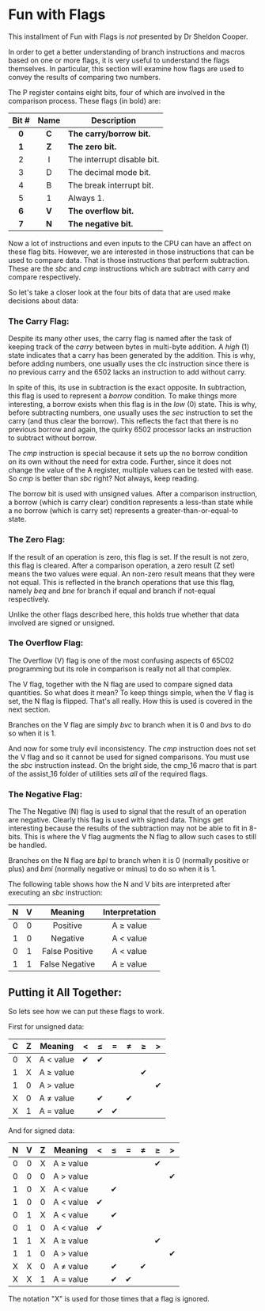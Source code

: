 # Fun with Flags

This installment of Fun with Flags is _not_ presented by Dr Sheldon Cooper.

In order to get a better understanding of branch instructions and macros based
on one or more flags, it is very useful to understand the flags themselves. In
particular, this section will examine how flags are used to convey the results
of comparing two numbers.

The P register contains eight bits, four of which are involved in the
comparison process. These flags (in bold) are:

Bit # | Name  | Description
:----:|:-----:|--------------
**0** | **C** | **The carry/borrow bit.**
**1** | **Z** | **The zero bit.**
2     | I     | The interrupt disable bit.
3     | D     | The decimal mode bit.
4     | B     | The break interrupt bit.
5     | 1     | Always 1.
**6** | **V** | **The overflow bit.**
**7** | **N** | **The negative bit.**

Now a lot of instructions and even inputs to the CPU can have an affect on
these flag bits. However, we are interested in those instructions that can be
used to compare data. That is those instructions that perform subtraction.
These are the _sbc_ and _cmp_ instructions which are subtract with carry and
compare respectively.

So let's take a closer look at the four bits of data that are used make
decisions about data:

### The Carry Flag:

Despite its many other uses, the carry flag is named after the task of keeping
track of the _carry_ between bytes in multi-byte addition. A _high_ (1) state
indicates that a carry has been generated by the addition. This is why, before
adding numbers, one usually uses the clc instruction since there is no
previous carry and the 6502 lacks an instruction to add without carry.

In spite of this, its use in subtraction is the exact opposite. In
subtraction, this flag is used to represent a _borrow_ condition. To make
things more interesting, a borrow exists when this flag is in the _low_ (0)
state. This is why, before subtracting numbers, one usually uses the _sec_
instruction to set the carry (and thus clear the borrow). This reflects the
fact that  there is no previous borrow and again, the quirky 6502 processor
lacks an instruction to subtract without borrow.

The _cmp_ instruction is special because it sets up the no borrow condition on
its own without the need for extra code. Further, since it does not change the
value of the A register, multiple values can be tested with ease. So _cmp_ is
better than _sbc_ right? Not always, keep reading.

The borrow bit is used with unsigned values. After a comparison instruction, a
borrow (which is carry clear) condition represents a less-than state while a
no borrow (which is carry set) represents a greater-than-or-equal-to state.


### The Zero Flag:

If the result of an operation is zero, this flag is set. If the result is not
zero, this flag is cleared. After a comparison operation, a zero result (Z set)
means the two values were equal. An non-zero result means that they were not
equal. This is reflected in the branch operations that use this flag, namely
_beq_ and _bne_ for branch if equal and branch if not-equal respectively.

Unlike the other flags described here, this holds true whether that data
involved are signed or unsigned.

### The Overflow Flag:

The Overflow (V) flag is one of the most confusing aspects of 65C02
programming but its role in comparison is really not all that complex.

The V flag, together with the N flag are used to compare signed data
quantities. So what does it mean? To keep things simple, when the V flag is
set, the N flag is flipped. That's all really. How this is used is covered
in the next section.

Branches on the V flag are simply _bvc_ to branch when it is 0 and _bvs_ to do
so when it is 1.

And now for some truly evil inconsistency. The _cmp_ instruction does not set
the V flag and so it cannot be used for signed comparisons. You must use the
_sbc_ instruction instead. On the bright side, the cmp_16 macro that is part
of the assist_16 folder of utilities sets _all_ of the required flags.

### The Negative Flag:

The The Negative (N) flag is used to signal that the result of an operation
are negative. Clearly this flag is used with signed data. Things get
interesting because the results of the subtraction may not be able to fit
in 8-bits. This is where the V flag augments the N flag to allow such cases
to still be handled.

Branches on the N flag are _bpl_ to branch when it is 0 (normally positive or
plus) and _bmi_ (normally negative or minus) to do so when it is 1.

The following table shows how the N and V bits are interpreted after executing
an _sbc_ instruction:

 N   | V   | Meaning        | Interpretation |
:---:|:---:|:--------------:|:--------------:|
 0   | 0   | Positive       | A &ge; value   |
 1   | 0   | Negative       | A < value      |
 0   | 1   | False Positive | A < value      |
 1   | 1   | False Negative | A &ge; value   |

## Putting it All Together:

So lets see how we can put these flags to work.

First for unsigned data:

  C  |  Z  | Meaning      |    <     |   &le;   |    =     |   &ne;   |   &ge;   |    >     |
:---:|:---:|:------------:|:--------:|:--------:|:--------:|:--------:|:--------:|:--------:|
  0  |  X  | A < value    | &#x2714; | &#x2714; |          |          |          |          |
  1  |  X  | A &ge; value |          |          |          |          | &#x2714; |          |
  1  |  0  | A > value    |          |          |          |          |          | &#x2714; |
  X  |  0  | A &ne; value |          | &#x2714; |          | &#x2714; |          |          |
  X  |  1  | A = value    |          | &#x2714; | &#x2714; |          |          |          |

And for signed data:

  N  |  V  |  Z  | Meaning       |    <     |  &le;    |    =     |   &ne;   |  &ge;    |    >     |
:---:|:---:|:---:|:-------------:|:--------:|:--------:|:--------:|:--------:|:--------:|:--------:|
  0  |  0  |  X  | A &ge; value  |          |          |          |          | &#x2714; |          |
  0  |  0  |  0  | A > value     |          |          |          |          |          | &#x2714; |
  1  |  0  |  X  | A < value     |          | &#x2714; |          |          |          |          |
  1  |  0  |  0  | A < value     | &#x2714; |          |          |          |          |          |
  0  |  1  |  X  | A < value     |          | &#x2714; |          |          |          |          |
  0  |  1  |  0  | A < value     | &#x2714; |          |          |          |          |          |
  1  |  1  |  X  | A &ge; value  |          |          |          |          | &#x2714; |          |
  1  |  1  |  0  | A > value     |          |          |          |          |          | &#x2714; |
  X  |  X  |  0  | A &ne; value  |          | &#x2714; |          | &#x2714; |          |          |
  X  |  X  |  1  | A = value     |          | &#x2714; | &#x2714; |          |          |          |

The notation "X" is used for those times that a flag is ignored.
